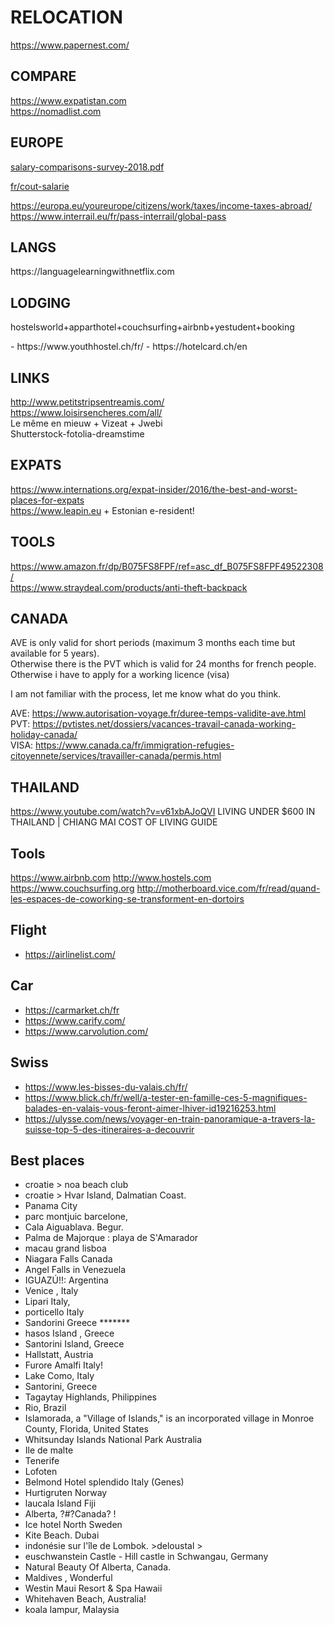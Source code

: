 <h1>RELOCATION</h1>
<p><a href="https://www.papernest.com/">https://www.papernest.com/</a></p>
<h2>COMPARE</h2>
<p><a href="https://www.expatistan.com">https://www.expatistan.com</a><br>
<a href="https://nomadlist.com">https://nomadlist.com</a></p>
<h2>EUROPE</h2>
<p><a href="https://assets.kpmg/content/dam/kpmg/lu/pdf/salary-comparisons-survey-2018.pdf">
salary-comparisons-survey-2018.pdf
</a></p>
<p><a href="https://entreprise.pole-emploi.fr/cout-salarie/" target="_blank">fr/cout-salarie</p>
<p><a href="https://europa.eu/youreurope/citizens/work/taxes/income-taxes-abroad/">https://europa.eu/youreurope/citizens/work/taxes/income-taxes-abroad/</a><br>
<a href="https://www.interrail.eu/fr/pass-interrail/global-pass">https://www.interrail.eu/fr/pass-interrail/global-pass</a></p>
</p>

<h2>LANGS</h2>
https://languagelearningwithnetflix.com

<h2>LODGING</h2>
<p>hostelsworld+apparthotel+couchsurfing+airbnb+yestudent+booking</p>
- https://www.youthhostel.ch/fr/
- https://hotelcard.ch/en

<h2>LINKS</h2>
<p><a href="http://www.petitstripsentreamis.com/">http://www.petitstripsentreamis.com/</a><br>
<a href="https://www.loisirsencheres.com/all/">https://www.loisirsencheres.com/all/</a><br>
Le même en mieuw + Vizeat + Jwebi<br>
Shutterstock-fotolia-dreamstime</p>
<h2>EXPATS</h2>
<p><a href="https://www.internations.org/expat-insider/2016/the-best-and-worst-places-for-expats">https://www.internations.org/expat-insider/2016/the-best-and-worst-places-for-expats</a><br>
<a href="https://www.leapin.eu">https://www.leapin.eu</a> + Estonian e-resident! </p>
<h2>TOOLS</h2>
<p><a href="https://www.amazon.fr/dp/B075FS8FPF/ref=asc_df_B075FS8FPF49522308/">https://www.amazon.fr/dp/B075FS8FPF/ref=asc_df_B075FS8FPF49522308/</a><br>
<a href="https://www.straydeal.com/products/anti-theft-backpack">https://www.straydeal.com/products/anti-theft-backpack</a></p>
<h2>CANADA</h2>
<p>AVE is only valid for short periods (maximum 3 months each time but available for 5 years).<br>
Otherwise there is the PVT which is valid for 24 months for french people.<br>
Otherwise i have to apply for a working licence (visa)</p>
<p>I am not familiar with the process, let me know what do you think.</p>
<p>AVE: <a href="https://www.autorisation-voyage.fr/duree-temps-validite-ave.html">https://www.autorisation-voyage.fr/duree-temps-validite-ave.html</a><br>
PVT: <a href="https://pvtistes.net/dossiers/vacances-travail-canada-working-holiday-canada/">https://pvtistes.net/dossiers/vacances-travail-canada-working-holiday-canada/</a><br>
VISA: <a href="https://www.canada.ca/fr/immigration-refugies-citoyennete/services/travailler-canada/permis.html">https://www.canada.ca/fr/immigration-refugies-citoyennete/services/travailler-canada/permis.html</a></p>
<h2>THAILAND</h2>
<p><a href="https://www.youtube.com/watch?v=v61xbAJoQVI">https://www.youtube.com/watch?v=v61xbAJoQVI</a> LIVING UNDER $600 IN THAILAND | CHIANG MAI COST OF LIVING GUIDE</p>

## Tools
https://www.airbnb.com
http://www.hostels.com
https://www.couchsurfing.org
http://motherboard.vice.com/fr/read/quand-les-espaces-de-coworking-se-transforment-en-dortoirs

## Flight
- https://airlinelist.com/
## Car 
- https://carmarket.ch/fr
- https://www.carify.com/
- https://www.carvolution.com/

## Swiss

- https://www.les-bisses-du-valais.ch/fr/
- https://www.blick.ch/fr/well/a-tester-en-famille-ces-5-magnifiques-balades-en-valais-vous-feront-aimer-lhiver-id19216253.html
- https://ulysse.com/news/voyager-en-train-panoramique-a-travers-la-suisse-top-5-des-itineraires-a-decouvrir

## Best places

- croatie > noa beach club
- croatie > Hvar Island, Dalmatian Coast.
- Panama City
- parc montjuic barcelone,
- Cala Aiguablava. Begur.
- Palma de Majorque : playa de S'Amarador
- macau grand lisboa
- Niagara Falls Canada
- Angel Falls in Venezuela
- IGUAZÚ!!: Argentina
- Venice , Italy
- Lipari Italy,
- porticello Italy
- Sandorini Greece *******
- hasos Island , Greece
- Santorini Island, Greece
- Hallstatt, Austria
- Furore Amalfi Italy!
- Lake Como, Italy
- Santorini, Greece
- Tagaytay Highlands, Philippines
- Rio, Brazil
- Islamorada, a "Village of Islands," is an incorporated village in Monroe County, Florida, United States
- Whitsunday Islands National Park Australia
- Ile de malte
- Tenerife
- Lofoten
- Belmond Hotel splendido Italy (Genes)
- Hurtigruten Norway
- laucala Island Fiji
- Alberta, ?#?Canada? !
- Ice hotel North Sweden
- Kite Beach. Dubai
- indonésie sur l'île de Lombok. >deloustal >
- euschwanstein Castle - Hill castle in Schwangau, Germany
- Natural Beauty Of Alberta, Canada.
- Maldives , Wonderful
- Westin Maui Resort & Spa Hawaii
- Whitehaven Beach, Australia!
- koala lampur, Malaysia
